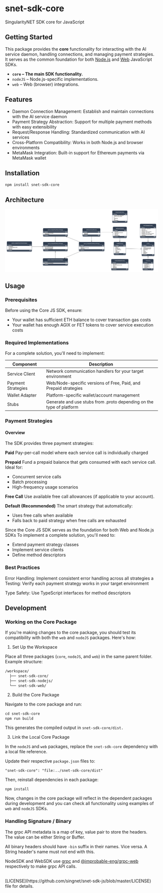 # snet-sdk-core
SingularityNET SDK core for JavaScript
  
## Getting Started
This package provides the **core** functionality for interacting with the AI service daemon, handling connections, and managing payment strategies. It serves as the common foundation for both [Node.js](https://github.com/singnet/snet-sdk-node) and [Web](https://github.com/singnet/snet-sdk-web) JavaScript SDKs.

- **`core` – The main SDK functionality.**
- `nodeJS` – Node.js-specific implementations.
- `web` – Web (browser) integrations.

## Features
- Daemon Connection Management: Establish and maintain connections with the AI service daemon
- Payment Strategy Abstraction: Support for multiple payment methods with easy extensibility
- Request/Response Handling: Standardized communication with AI services
- Cross-Platform Compatibility: Works in both Node.js and browser environments
- MetaMask Integration: Built-in support for Ethereum payments via MetaMask wallet

## Installation
```
npm install snet-sdk-core
```
## Architecture

<img src="./snet-sdk-core-architecture.png" alt="architecture" />

## Usage
### Prerequisites
Before using the Core JS SDK, ensure:
- Your wallet has sufficient ETH balance to cover transaction gas costs
- Your wallet has enough AGIX or FET tokens to cover service execution costs

### Required Implementations
For a complete solution, you'll need to implement:

| Component | Description |
|-----------|-------------|
|Service Client | Network communication handlers for your target environment |
|Payment Strategies|Web/Node-specific versions of Free, Paid, and Prepaid strategies|
|Wallet Adapter| Platform-specific wallet/account management|
|Stubs| Generate and use stubs from .proto depending on the type of platform|

### Payment Strategies
#### Overview
The SDK provides three payment strategies:

<b>Paid</b>
Pay-per-call model where each service call is individually charged

<b>Prepaid</b>
Fund a prepaid balance that gets consumed with each service call. Ideal for:
- Concurrent service calls
- Batch processing
- High-frequency usage scenarios

<b>Free Call</b>
Use available free call allowances (if applicable to your account).

<b>Default (Recommended)</b>
The smart strategy that automatically:
- Uses free calls when available
- Falls back to paid strategy when free calls are exhausted

Since the Core JS SDK serves as the foundation for both Web and Node.js SDKs To implement a complete solution, you'll need to:
- Extend payment strategy classes
- Implement service clients
- Define method descriptors


### Best Practices
Error Handling: Implement consistent error handling across all strategies
a
Testing: Verify each payment strategy works in your target environment

Type Safety: Use TypeScript interfaces for method descriptors

## Development
### Working on the Core Package
If you're making changes to the core package, you should test its compatibility with both the `web` and `nodeJS` packages. Here's how:

1. Set Up the Workspace

Place all three packages (`core`, `nodeJS`, and `web`) in the same parent folder.
Example structure:

```
/workspace/
  ├── snet-sdk-core/
  ├── snet-sdk-nodejs/
  └── snet-sdk-web/
```

2. Build the Core Package

Navigate to the core package and run:

```
cd snet-sdk-core
npm run build
```
This generates the compiled output in `snet-sdk-core/dist.`

3. Link the Local Core Package

In the `nodeJS` and `web` packages, replace the `snet-sdk-core` dependency with a local file reference.

Update their respective `package.json` files to:

```
"snet-sdk-core": "file:../snet-sdk-core/dist"
```

Then, reinstall dependencies in each package:

```
npm install
```

Now, changes in the core package will reflect in the dependent packages during development and you can check all functionality using examples of `web` and `nodeJS` SDKs.

### Handling Signature / Binary
The grpc API metadata is a map of key, value pair to store the headers.  
The value can be either String or Buffer.  
 
All binary headers should have `-bin` suffix in their names. Vice versa.
A String header's name must not end with this.  

NodeSDK and WebSDK use [grpc](https://www.npmjs.com/package/grpc) and [@improbable-eng/grpc-web
](https://www.npmjs.com/package/@improbable-eng/grpc-web) respectively to make grpc API calls.

<br/> 
[LICENSE](https://github.com/singnet/snet-sdk-js/blob/master/LICENSE) file for details.
